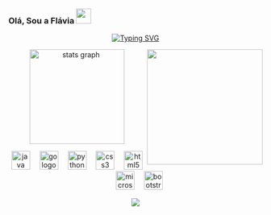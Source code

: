 
### Olá, Sou a Flávia     <img src="https://raw.githubusercontent.com/kaueMarques/kaueMarques/master/hi.gif" width="30px">
<p align="center">
<a href="https://git.io/typing-svg"><img src="https://readme-typing-svg.herokuapp.com?font=Fira+Code&pause=1000&color=F71696&width=435&lines=Desenvolvedora+Full+Stack" alt="Typing SVG" /></a></p>


<img align="right" height="229" src="https://i.pinimg.com/736x/60/f8/e6/60f8e623cf847f676bcace6743506b0e.jpg"  />

<div align="CENTER">
   <img src="https://github-readme-stats.vercel.app/api?username=FlaviaCavalcanti&hide_title=false&hide_rank=false&show_icons=false&include_all_commits=true&count_private=true&disable_animations=false&theme=midnight-purple&locale=en&hide_border=false&order=1" height="188" alt="stats graph"  />
 </p>
 
 <div>
<div align="center">
  <img src="https://skillicons.dev/icons?i=java" height="37" alt="java logo"  />
  <img width="11" />
  <img src="https://cdn.jsdelivr.net/gh/devicons/devicon/icons/go/go-original.svg" height="37" alt="go logo"  />
  <img width="11" />
  <img src="https://skillicons.dev/icons?i=py" height="37" alt="python logo"  />
  <img width="11" />
  <img src="https://cdn.jsdelivr.net/gh/devicons/devicon/icons/css3/css3-original.svg" height="37" alt="css3 logo"  />
  <img width="11" />
  <img src="https://cdn.jsdelivr.net/gh/devicons/devicon/icons/html5/html5-original.svg" height="37" alt="html5 logo"  />
  <img width="11" />
  <img src="https://cdn.jsdelivr.net/gh/devicons/devicon/icons/microsoftsqlserver/microsoftsqlserver-plain.svg" height="37" alt="microsoftsqlserver logo"  />
  <img width="11" />
  <img src="https://cdn.jsdelivr.net/gh/devicons/devicon/icons/bootstrap/bootstrap-original.svg" height="37" alt="bootstrap logo"  />
</div>
   
<div>
<p align="center">

<a href="https://www.linkedin.com/in/flaviamcavalcanti/" target="_blank"><img src="https://img.shields.io/badge/-LinkedIn-%230077B5?style=for-the-badge&logo=linkedin&logoColor=white" target="_blank"></a> 


</div>
  </p>

